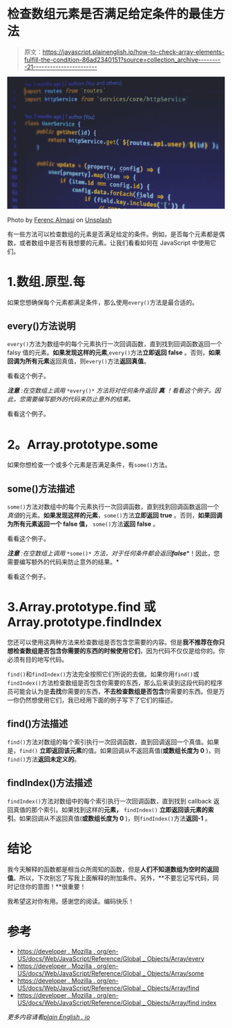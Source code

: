 # 检查数组元素是否满足给定条件的最佳方法

> 原文：<https://javascript.plainenglish.io/how-to-check-array-elements-fulfill-the-condition-86ad2340151?source=collection_archive---------21----------------------->

![](img/fcd5aaf44705d75c33a9cf24cf9b0c5f.png)

Photo by [Ferenc Almasi](https://unsplash.com/@flowforfrank?utm_source=medium&utm_medium=referral) on [Unsplash](https://unsplash.com?utm_source=medium&utm_medium=referral)

有一些方法可以检查数组的元素是否满足给定的条件。例如，是否每个元素都是偶数，或者数组中是否有我想要的元素。让我们看看如何在 JavaScript 中使用它们。

# 1.数组.原型.每

如果您想确保每个元素都满足条件，那么使用`every()`方法是最合适的。

## every()方法说明

`every()`方法为数组中的每个元素执行一次回调函数，直到找到回调函数返回一个 falsy 值的元素。**如果发现这样的元素**,`every()`方法**立即返回 false** 。否则，**如果回调为所有元素**返回真值，则`every()`方法**返回真值**。

看看这个例子。

***注意*** *:在空数组上调用* `*every()*` *方法将对任何条件返回* ***真*** *！看看这个例子。因此，您需要编写额外的代码来防止意外的结果。*

看看这个例子。

# **2。Array.prototype.some**

如果你想检查一个或多个元素是否满足条件，有`some()`方法。

## some()方法描述

`some()`方法对数组中的每个元素执行一次回调函数，直到找到回调函数返回一个*真值*的元素。**如果发现这样的元素**，`some()`方法**立即返回 true** 。否则，**如果回调为所有元素返回一个 false 值，** `some()`方法**返回 false** 。

看看这个例子。

***注意*** *:在空数组上调用* `*some()*` *方法，对于任何条件都会返回****false****！因此，您需要编写额外的代码来防止意外的结果。*

看看这个例子。

# 3.Array.prototype.find 或 Array.prototype.findIndex

您还可以使用这两种方法来检查数组是否包含您需要的内容。但是**我不推荐在你只想检查数组是否包含你需要的东西的时候使用它们**，因为代码不仅仅是给你的。你必须有目的地写代码。

`find()`和`findIndex()`方法完全按照它们所说的去做。如果你用`find()`或`findIndex()`方法检查数组是否包含你需要的东西，那么后来读到这段代码的程序员可能会认为是**去找**你需要的东西，**不去检查数组是否包含**你需要的东西。但是万一你仍然想使用它们，我已经用下面的例子写下了它们的描述。

## find()方法描述

`find()`方法对数组的每个索引执行一次回调函数，直到回调返回一个真值。如果是，`find()` **立即返回该元素**的值。如果回调从不返回真值(**或数组长度为 0** )，则`find()`方法**返回未定义的**。

## findIndex()方法描述

`findIndex()`方法对数组中的每个索引执行一次回调函数，直到找到 callback 返回真值的那个索引。如果找到这样的**元素，** `findIndex()` **立即返回该元素的索引**。如果回调从不返回真值(**或数组长度为 0** )，则`findIndex()`方法**返回-1** 。

# 结论

我今天解释的函数都是相当众所周知的函数，但是**人们不知道数组为空时的返回值**。所以，下次别忘了写我上面解释的附加条件。另外，**不要忘记写代码，同时记住你的意图！**很重要！

我希望这对你有用。感谢您的阅读。编码快乐！

# 参考

*   [https://developer . Mozilla . org/en-US/docs/Web/JavaScript/Reference/Global _ Objects/Array/every](https://developer.mozilla.org/en-US/docs/Web/JavaScript/Reference/Global_Objects/Array/every)
*   [https://developer . Mozilla . org/en-US/docs/Web/JavaScript/Reference/Global _ Objects/Array/some](https://developer.mozilla.org/en-US/docs/Web/JavaScript/Reference/Global_Objects/Array/some)
*   [https://developer . Mozilla . org/en-US/docs/Web/JavaScript/Reference/Global _ Objects/Array/find](https://developer.mozilla.org/en-US/docs/Web/JavaScript/Reference/Global_Objects/Array/find)
*   [https://developer . Mozilla . org/en-US/docs/Web/JavaScript/Reference/Global _ Objects/Array/find index](https://developer.mozilla.org/en-US/docs/Web/JavaScript/Reference/Global_Objects/Array/findIndex)

*更多内容请看*[*plain English . io*](http://plainenglish.io/)